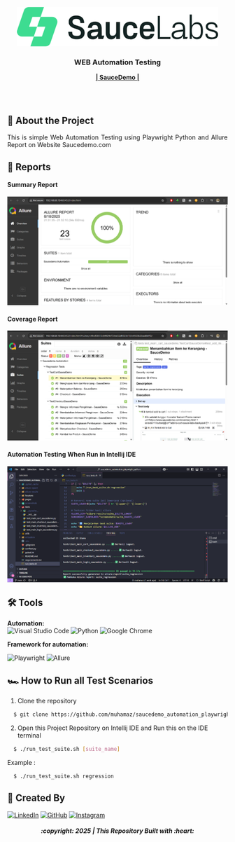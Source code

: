 <div>
<p align="center">
    <a href="https://www.saucedemo.com/">
       <img src="https://github.com/muhamaz/SauceDemo-Serenity-BDD/blob/master/img/logo.png" alt="Logo" height="90">
    </a>
  <br/>
    <h3 align="center">WEB Automation Testing</h4>
    <a href="https://www.saucedemo.com/"><p align="center"><b>| SauceDemo |</b></p></a>
  <br />
  <br />
</p>
</div>

## 📑 About the Project

<p align="justify">This is simple Web Automation Testing using Playwright Python and Allure Report on Website Saucedemo.com</p>

## 📝 Reports

#### Summary Report
![report-Web-summary](https://github.com/muhamaz/saucedemo_automation_playwright_python/blob/main/report_screenshots/Screenshot_9.png)

#### Coverage Report
![report-Web-coverage](https://github.com/muhamaz/saucedemo_automation_playwright_python/blob/main/report_screenshots/Screenshot_10.png)

#### Automation Testing When Run in Intellij IDE
![report-api-runningtest](https://github.com/muhamaz/saucedemo_automation_playwright_python/blob/main/report_screenshots/Screenshot_8.png)

## 🛠 Tools

**Automation:**  
![Visual Studio Code](https://img.shields.io/badge/Visual%20Studio%20Code-0078d7.svg?style=for-the-badge&logo=visual-studio-code&logoColor=white)
![Python](https://img.shields.io/badge/python-3670A0?style=for-the-badge&logo=python&logoColor=ffdd54)
![Google Chrome](https://img.shields.io/badge/Google%20Chrome-4285F4?style=for-the-badge&logo=GoogleChrome&logoColor=white)

**Framework for automation:**

![Playwright](https://img.shields.io/badge/-playwright-%232EAD33?style=for-the-badge&logo=playwright&logoColor=white)
![Allure]()

## 🏎️ How to Run all Test Scenarios

1. Clone the repository
```bash
  $ git clone https://github.com/muhamaz/saucedemo_automation_playwright_python.git
```
2. Open  this Project Repository on Intellij IDE and Run this on the IDE terminal

```bash
  $ ./run_test_suite.sh [suite_name]
```
Example :
```bash
  $ ./run_test_suite.sh regression
```


## 📱 Created By

[![LinkedIn](https://img.shields.io/badge/-MHumam%20Zaky-white?style=for-the-badge&logo=linkedin&logoColor=blue)](https://www.linkedin.com/in/muhammad-humam-zaky-139369170/)
[![GitHub](https://img.shields.io/badge/-MhumamZaky-white?style=for-the-badge&logo=github&logoColor=black)](https://github.com/muhamaz)
[![Instagram](https://img.shields.io/badge/Instagram-%23E4405F.svg?style=for-the-badge&logo=Instagram&logoColor=white)](https://www.instagram.com/zaakzak_)

<h5>
<p align="center">:copyright: 2025 | This Repository Built with :heart:</p>
</h5>